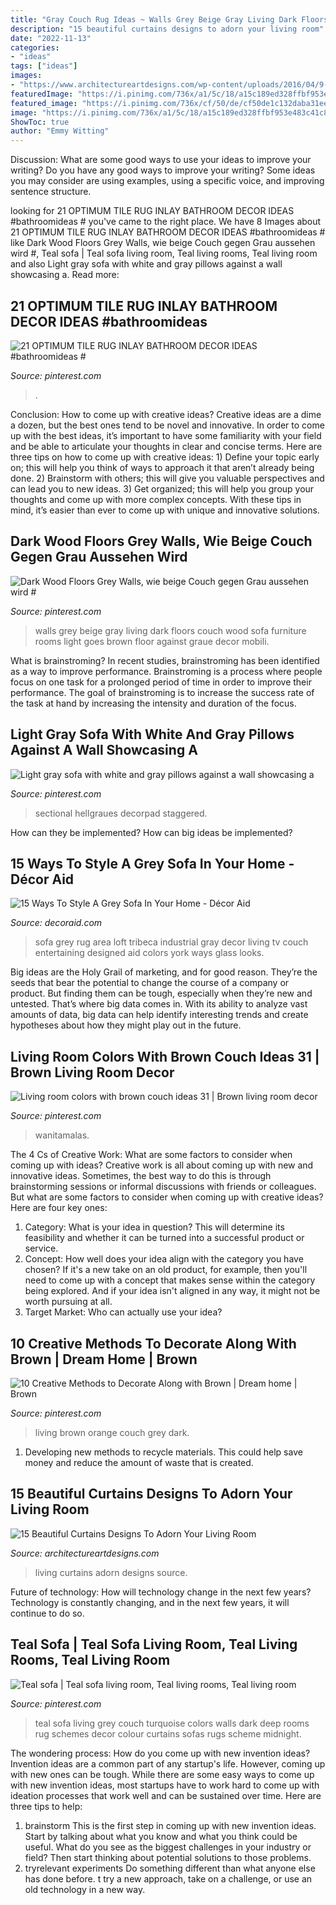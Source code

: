 ```yaml
---
title: "Gray Couch Rug Ideas ~ Walls Grey Beige Gray Living Dark Floors Couch Wood Sofa Furniture Rooms Light Goes Brown Floor Against Graue Decor Mobili"
description: "15 beautiful curtains designs to adorn your living room"
date: "2022-11-13"
categories:
- "ideas"
tags: ["ideas"]
images:
- "https://www.architectureartdesigns.com/wp-content/uploads/2016/04/9-41-630x419.jpg"
featuredImage: "https://i.pinimg.com/736x/a1/5c/18/a15c189ed328ffbf953e483c41c828d2.jpg"
featured_image: "https://i.pinimg.com/736x/cf/50/de/cf50de1c132daba31ee68c014711b4c1.jpg"
image: "https://i.pinimg.com/736x/a1/5c/18/a15c189ed328ffbf953e483c41c828d2.jpg"
ShowToc: true
author: "Emmy Witting"
---
```



Discussion: What are some good ways to use your ideas to improve your writing?
Do you have any good ways to improve your writing? Some ideas you may consider are using examples, using a specific voice, and improving sentence structure.

	

		
looking for 21 OPTIMUM TILE RUG INLAY BATHROOM DECOR IDEAS #bathroomideas # you've came to the right place. We have 8 Images about 21 OPTIMUM TILE RUG INLAY BATHROOM DECOR IDEAS #bathroomideas # like Dark Wood Floors Grey Walls, wie beige Couch gegen Grau aussehen wird #, Teal sofa | Teal sofa living room, Teal living rooms, Teal living room and also Light gray sofa with white and gray pillows against a wall showcasing a. Read more:
		
    
## 21 OPTIMUM TILE RUG INLAY BATHROOM DECOR IDEAS #bathroomideas #

<img loading=lazy src="https://i.pinimg.com/736x/cf/50/de/cf50de1c132daba31ee68c014711b4c1.jpg" onerror="this.onerror=null;this.src='https://tse4.mm.bing.net/th?id=OIP.d3lPTfAnZ4FzjVKbkJJnLgHaLF&amp;pid=15.1';" alt="21 OPTIMUM TILE RUG INLAY BATHROOM DECOR IDEAS #bathroomideas #">

_Source: pinterest.com_

>. 

	

Conclusion: How to come up with creative ideas?
Creative ideas are a dime a dozen, but the best ones tend to be novel and innovative. In order to come up with the best ideas, it’s important to have some familiarity with your field and be able to articulate your thoughts in clear and concise terms. Here are three tips on how to come up with creative ideas: 1) Define your topic early on; this will help you think of ways to approach it that aren’t already being done. 2) Brainstorm with others; this will give you valuable perspectives and can lead you to new ideas. 3) Get organized; this will help you group your thoughts and come up with more complex concepts. With these tips in mind, it’s easier than ever to come up with unique and innovative solutions.

    
## Dark Wood Floors Grey Walls, Wie Beige Couch Gegen Grau Aussehen Wird #

<img loading=lazy src="https://i.pinimg.com/736x/a1/5c/18/a15c189ed328ffbf953e483c41c828d2.jpg" onerror="this.onerror=null;this.src='https://tse4.mm.bing.net/th?id=OIP.PzDGRe2qyn5VesgnXOHrmQHaHa&amp;pid=15.1';" alt="Dark Wood Floors Grey Walls, wie beige Couch gegen Grau aussehen wird #">

_Source: pinterest.com_

>walls grey beige gray living dark floors couch wood sofa furniture rooms light goes brown floor against graue decor mobili. 

	

What is brainstroming?
In recent studies, brainstroming has been identified as a way to improve performance. Brainstroming is a process where people focus on one task for a prolonged period of time in order to improve their performance. The goal of brainstroming is to increase the success rate of the task at hand by increasing the intensity and duration of the focus.

    
## Light Gray Sofa With White And Gray Pillows Against A Wall Showcasing A

<img loading=lazy src="https://i.pinimg.com/736x/a9/14/e0/a914e0590bc6f379d95dd94953ae6bd0.jpg" onerror="this.onerror=null;this.src='https://tse3.mm.bing.net/th?id=OIP.BZIZBxcBENFWDXv8PCVuLQHaLH&amp;pid=15.1';" alt="Light gray sofa with white and gray pillows against a wall showcasing a">

_Source: pinterest.com_

>sectional hellgraues decorpad staggered. 

	

How can they be implemented?
How can big ideas be implemented?

    
## 15 Ways To Style A Grey Sofa In Your Home - Décor Aid

<img loading=lazy src="https://www.decoraid.com/wp-content/uploads/2017/03/grey-sofa-area-rug.jpg" onerror="this.onerror=null;this.src='https://tse1.mm.bing.net/th?id=OIP.b7lHIsFX93nel7MFWzRCQwHaE8&amp;pid=15.1';" alt="15 Ways To Style A Grey Sofa In Your Home - Décor Aid">

_Source: decoraid.com_

>sofa grey rug area loft tribeca industrial gray decor living tv couch entertaining designed aid colors york ways glass looks. 

	

Big ideas are the Holy Grail of marketing, and for good reason. They’re the seeds that bear the potential to change the course of a company or product. But finding them can be tough, especially when they’re new and untested. That’s where big data comes in. With its ability to analyze vast amounts of data, big data can help identify interesting trends and create hypotheses about how they might play out in the future.

    
## Living Room Colors With Brown Couch Ideas 31 | Brown Living Room Decor

<img loading=lazy src="https://i.pinimg.com/736x/42/da/d3/42dad3f5a6cc9ad81b8c4978f635968f.jpg" onerror="this.onerror=null;this.src='https://tse2.mm.bing.net/th?id=OIP.0xGXz16DVCwJ0e4zR-zSZAHaHa&amp;pid=15.1';" alt="Living room colors with brown couch ideas 31 | Brown living room decor">

_Source: pinterest.com_

>wanitamalas. 

	

The 4 Cs of Creative Work: What are some factors to consider when coming up with ideas?
Creative work is all about coming up with new and innovative ideas. Sometimes, the best way to do this is through brainstorming sessions or informal discussions with friends or colleagues. But what are some factors to consider when coming up with creative ideas? Here are four key ones:
1. Category: What is your idea in question? This will determine its feasibility and whether it can be turned into a successful product or service.
2. Concept: How well does your idea align with the category you have chosen? If it's a new take on an old product, for example, then you'll need to come up with a concept that makes sense within the category being explored. And if your idea isn't aligned in any way, it might not be worth pursuing at all.
3. Target Market: Who can actually use your idea?

    
## 10 Creative Methods To Decorate Along With Brown | Dream Home | Brown

<img loading=lazy src="https://i.pinimg.com/736x/32/6c/f9/326cf960312fe2361d10337301ac3aab--dark-brown-couch-living-room-ideas-orange-and-blue-living-room.jpg?b=t" onerror="this.onerror=null;this.src='https://tse2.mm.bing.net/th?id=OIP.T8tb6QPwG5TgWqwRQqLiygHaJ3&amp;pid=15.1';" alt="10 Creative Methods to Decorate Along with Brown | Dream home | Brown">

_Source: pinterest.com_

>living brown orange couch grey dark. 

	

1. Developing new methods to recycle materials. This could help save money and reduce the amount of waste that is created.

    
## 15 Beautiful Curtains Designs To Adorn Your Living Room

<img loading=lazy src="https://www.architectureartdesigns.com/wp-content/uploads/2016/04/9-41-630x419.jpg" onerror="this.onerror=null;this.src='https://tse2.mm.bing.net/th?id=OIP.RUC-zBdVs7II1RT1kw7ZEwHaE7&amp;pid=15.1';" alt="15 Beautiful Curtains Designs To Adorn Your Living Room">

_Source: architectureartdesigns.com_

>living curtains adorn designs source. 

	

Future of technology: How will technology change in the next few years?
Technology is constantly changing, and in the next few years, it will continue to do so.

    
## Teal Sofa | Teal Sofa Living Room, Teal Living Rooms, Teal Living Room

<img loading=lazy src="https://i.pinimg.com/736x/1b/75/52/1b755295f7959123be58a813e735a8e7--teal-living-rooms-living-room-colors.jpg" onerror="this.onerror=null;this.src='https://tse1.mm.bing.net/th?id=OIP.9IIMoZOGIcSNsq2MtN2yVgHaGS&amp;pid=15.1';" alt="Teal sofa | Teal sofa living room, Teal living rooms, Teal living room">

_Source: pinterest.com_

>teal sofa living grey couch turquoise colors walls dark deep rooms rug schemes decor colour curtains sofas rugs scheme midnight. 

	

The wondering process: How do you come up with new invention ideas?
Invention ideas are a common part of any startup's life. However, coming up with new ones can be tough. While there are some easy ways to come up with new invention ideas, most startups have to work hard to come up with ideation processes that work well and can be sustained over time. Here are three tips to help:
1) brainstorm
This is the first step in coming up with new invention ideas. Start by talking about what you know and what you think could be useful. What do you see as the biggest challenges in your industry or field? Then start thinking about potential solutions to those problems.
2) tryrelevant experiments
Do something different than what anyone else has done before. t try a new approach, take on a challenge, or use an old technology in a new way.

